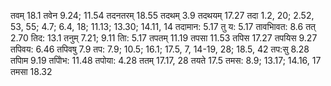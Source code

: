 तवम् 18.1 तवेन 9.24; 11.54 तदनतरम् 18.55 तदथम् 3.9 तदथयम् 17.27 तदा 1.2, 20; 2.52, 53, 55; 4.7; 6.4, 18; 11.13; 13.30; 14.11, 14 तदामान: 5.17 तु य: 5.17 तावभािवत: 8.6 तत् 2.70 तिद: 13.1 तनुम् 7.21; 9.11 तिा: 5.17 तपतम् 11.19 तपसा 11.53 तपिस 17.27 तपयिस 9.27 तपिवय: 6.46 तपिवषु 7.9 तप: 7.9; 10.5; 16.1; 17.5, 7, 14-19, 28; 18.5, 42 तप:सु 8.28 तपािम 9.19 तपोिभ: 11.48 तपोया: 4.28 ततम् 17.17, 28 तयते 17.5 तमस: 8.9; 13.17; 14.16, 17 तमसा 18.32